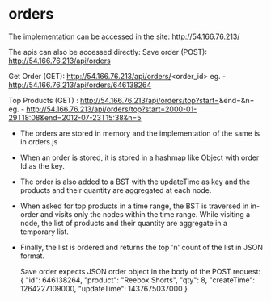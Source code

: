 # orders

The implementation can be accessed in the site: http://54.166.76.213/

The apis can also be accessed directly: 
  Save order (POST): http://54.166.76.213/api/orders
  
  Get Order (GET): http://54.166.76.213/api/orders/<order_id> eg. - http://54.166.76.213/api/orders/646138264
  
  Top Products (GET) : http://54.166.76.213/api/orders/top?start=<start datetime>&end=<end datetime>&n=<count>
      eg. - http://54.166.76.213/api/orders/top?start=2000-01-29T18:08&end=2012-07-23T15:38&n=5
  
- The orders are stored in memory and the implementation of the same is in orders.js
- When an order is stored, it is stored in a hashmap like Object with order Id as the key.
- The order is also added to a BST with the updateTime as key and the products and their quantity are aggregated at each node.
- When asked for top products in a time range, the BST is traversed in in-order and visits only the nodes within the time range. While visiting a node, the list of products and their quantity are aggregate in a temporary list.
- Finally, the list is ordered and returns the top 'n' count of the list in JSON format.
  
  Save order expects JSON order object in the body of the POST request:
      {
       "id": 646138264,
       "product": "Reebox Shorts",
        "qty": 8,
        "createTime": 1264227109000,
        "updateTime": 1437675037000
      }
